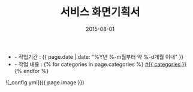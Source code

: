 ﻿---
layout: post
title: "서비스 화면기획서"
date: 2015-08-01
categories:
  - WebPlan
image: https://kjuhee0712.github.io/images/pages/20150801_cg_storyboard.jpg
image-sm: https://kjuhee0712.github.io/images/thumbs/20150801_cg_storyboard.jpg
---

<ul class="inform">
	<li class="preview__date" itemprop="datePublished" datetime="{{ page.date | date_to_xmlschema }}">- 작업기간 : {{ page.date | date: "%Y년 %-m월부터 약 %-d개월 이내" }}</li>
	<li class="preview__catetory" itemprop="catetory">- 작업 내용 :
		{% for categories in page.categories %}
           <a href="/category/{{ categories }}/">#{{ categories }}</a>     
      	{% endfor %}</li>
</ul>

![_config.yml]({{ page.image }})


